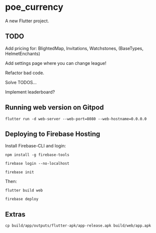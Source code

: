 # poe_currency

A new Flutter project.

## TODO

Add pricing for: BlightedMap, Invitations, Watchstones, (BaseTypes, HelmetEnchants)

Add settings page where you can change league!

Refactor bad code.

Solve TODOS...

Implement leaderboard?

## Running web version on Gitpod

`flutter run -d web-server --web-port=8080 --web-hostname=0.0.0.0`

## Deploying to Firebase Hosting

Install Firebase-CLI and login:

`npm install -g firebase-tools`

`firebase login --no-localhost`

`firebase init`

Then:

`flutter build web`

`firebase deploy`

## Extras

`cp build/app/outputs/flutter-apk/app-release.apk build/web/app.apk`